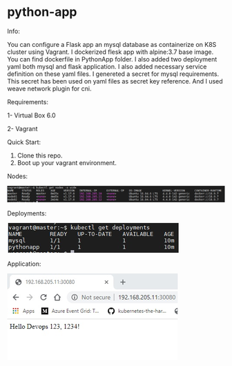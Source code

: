 # python-app

Info:

You can configure a Flask app an mysql database as containerize on K8S cluster using Vagrant.
I dockerized flesk app with alpine:3.7 base image. You can find dockerfile in PythonApp folder.
I also added two deployment yaml both mysql and flask application. I also added necessary service definition on these yaml files.
I genereted a secret for mysql requirements. This secret has been used on yaml files as secret key reference.
And I used weave network plugin for cni.

Requirements:

1- Virtual Box 6.0

2- Vagrant


Quick Start:

1. Clone this repo.
2. Boot up your vagrant environment.

Nodes: 

![Nodes](https://github.com/yasarfirat/python-app/blob/master/Pics/Nodes.jpg)

Deployments:

![Deployments](https://github.com/yasarfirat/python-app/blob/master/Pics/deployments.jpg)

Application:

![Application](https://github.com/yasarfirat/python-app/blob/master/Pics/application.jpg)
